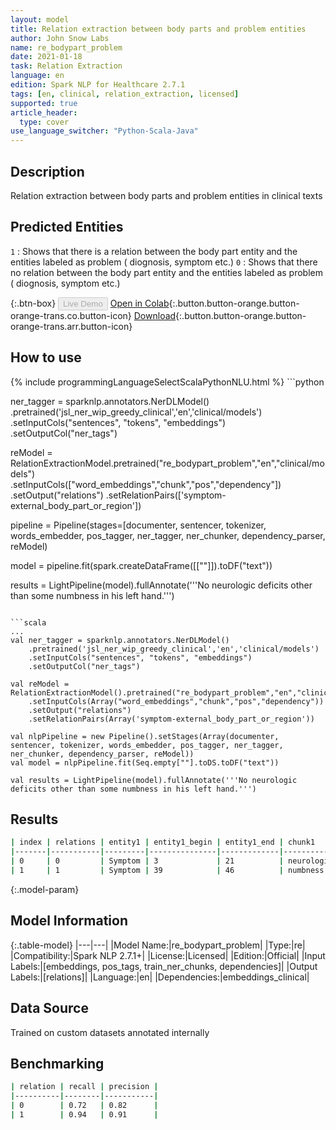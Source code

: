 ```yaml
---
layout: model
title: Relation extraction between body parts and problem entities
author: John Snow Labs
name: re_bodypart_problem
date: 2021-01-18
task: Relation Extraction
language: en
edition: Spark NLP for Healthcare 2.7.1
tags: [en, clinical, relation_extraction, licensed]
supported: true
article_header:
  type: cover
use_language_switcher: "Python-Scala-Java"
---
```


## Description

Relation extraction between body parts and problem entities  in clinical texts

## Predicted Entities

 `1` : Shows that there is a relation between the body part  entity and the entities labeled as problem ( diognosis, symptom etc.)
 `0` : Shows that there no  relation between the body part entity and the entities labeled as problem ( diognosis, symptom etc.)

{:.btn-box}
<button class="button button-orange" disabled>Live Demo</button>
[Open in Colab](https://colab.research.google.com/github/JohnSnowLabs/spark-nlp-workshop/blob/master/tutorials/Certification_Trainings/Healthcare/10.Clinical_Relation_Extraction.ipynb){:.button.button-orange.button-orange-trans.co.button-icon}
[Download](https://s3.amazonaws.com/auxdata.johnsnowlabs.com/clinical/models/re_bodypart_problem_en_2.7.1_2.4_1610959377894.zip){:.button.button-orange.button-orange-trans.arr.button-icon}

## How to use



<div class="tabs-box" markdown="1">
{% include programmingLanguageSelectScalaPythonNLU.html %}
```python

ner_tagger = sparknlp.annotators.NerDLModel()\
    .pretrained('jsl_ner_wip_greedy_clinical','en','clinical/models')\
    .setInputCols("sentences", "tokens", "embeddings")\
    .setOutputCol("ner_tags") 

reModel = RelationExtractionModel.pretrained("re_bodypart_problem","en","clinical/models")\
    .setInputCols(["word_embeddings","chunk","pos","dependency"])\
    .setOutput("relations")
    .setRelationPairs(['symptom-external_body_part_or_region'])

pipeline = Pipeline(stages=[documenter, sentencer, tokenizer, words_embedder, pos_tagger, ner_tagger, ner_chunker, dependency_parser, reModel)

model = pipeline.fit(spark.createDataFrame([[""]]).toDF("text"))

results = LightPipeline(model).fullAnnotate('''No neurologic deficits other than some numbness in his left hand.''')
```

```scala
...
val ner_tagger = sparknlp.annotators.NerDLModel()
    .pretrained('jsl_ner_wip_greedy_clinical','en','clinical/models')
    .setInputCols("sentences", "tokens", "embeddings")
    .setOutputCol("ner_tags") 

val reModel = RelationExtractionModel().pretrained("re_bodypart_problem","en","clinical/models")
    .setInputCols(Array("word_embeddings","chunk","pos","dependency"))
    .setOutput("relations")
    .setRelationPairs(Array('symptom-external_body_part_or_region'))

val nlpPipeline = new Pipeline().setStages(Array(documenter, sentencer, tokenizer, words_embedder, pos_tagger, ner_tagger, ner_chunker, dependency_parser, reModel))
val model = nlpPipeline.fit(Seq.empty[""].toDS.toDF("text"))

val results = LightPipeline(model).fullAnnotate('''No neurologic deficits other than some numbness in his left hand.''')
```

</div>

## Results

```bash
| index | relations | entity1 | entity1_begin | entity1_end | chunk1              | entity2                      | entity2_end | entity2_end | chunk2 | confidence |
|-------|-----------|---------|---------------|-------------|---------------------|------------------------------|-------------|-------------|--------|------------|
| 0     | 0         | Symptom | 3             | 21          | neurologic deficits | external_body_part_or_region | 60          | 63          | hand   | 0.999998   |
| 1     | 1         | Symptom | 39            | 46          | numbness            | external_body_part_or_region | 60          | 63          | hand   | 1          |

```

{:.model-param}
## Model Information

{:.table-model}
|---|---|
|Model Name:|re_bodypart_problem|
|Type:|re|
|Compatibility:|Spark NLP 2.7.1+|
|License:|Licensed|
|Edition:|Official|
|Input Labels:|[embeddings, pos_tags, train_ner_chunks, dependencies]|
|Output Labels:|[relations]|
|Language:|en|
|Dependencies:|embeddings_clinical|

## Data Source

Trained on custom datasets annotated internally

## Benchmarking

```bash
| relation | recall | precision |
|----------|--------|-----------|
| 0        | 0.72   | 0.82      |
| 1        | 0.94   | 0.91      |

```
